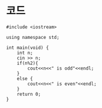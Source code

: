 # 코드

    #include <iostream>

    using namespace std;

    int main(void) {
        int n;
        cin >> n;
        if(n%2){
            cout<<n<<" is odd"<<endl;        
        }
        else {
            cout<<n<<" is even"<<endl;
        }
        return 0;
    }